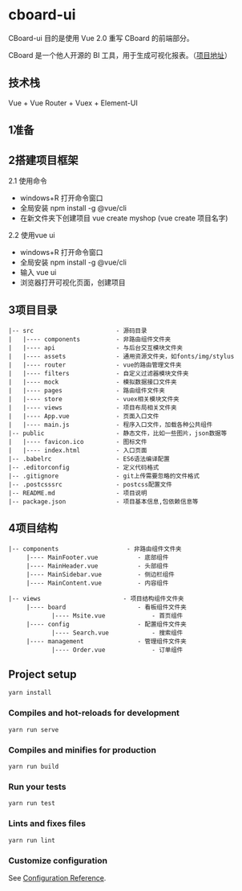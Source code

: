 # cboard-ui
 
CBoard-ui 目的是使用 Vue 2.0 重写 CBoard 的前端部分。

CBoard 是一个他人开源的 BI 工具，用于生成可视化报表。（[项目地址](https://github.com/Zhazhanan/CBoard)）

## 技术栈
Vue + Vue Router + Vuex + Element-UI

## 1准备

## 2搭建项目框架
2.1 使用命令
  - windows+R 打开命令窗口
  - 全局安装 npm install -g @vue/cli
  - 在新文件夹下创建项目 vue create myshop (vue create 项目名字)
   
2.2 使用vue ui
  - windows+R 打开命令窗口
  - 全局安装 npm install -g @vue/cli
  - 输入 vue ui
  - 浏览器打开可视化页面，创建项目

## 3项目目录
```
|-- src                       - 源码目录
|   |---- components          - 非路由组件文件夹
|   |---- api                 - 与后台交互模块文件夹
|   |---- assets              - 通用资源文件夹，如fonts/img/stylus
|   |---- router              - vue的路由管理文件夹
|   |---- filters             - 自定义过滤器模块文件夹
|   |---- mock                - 模拟数据接口文件夹
|   |---- pages               - 路由组件文件夹
|   |---- store               - vuex相关模块文件夹
|   |---- views               - 项目布局相关文件夹
|   |---- App.vue             - 页面入口文件
|   |---- main.js             - 程序入口文件，加载各种公共组件
|-- public                    - 静态文件，比如一些图片，json数据等
|   |---- favicon.ico         - 图标文件
|   |---- index.html          - 入口页面
|-- .babelrc                  - ES6语法编译配置
|-- .editorconfig             - 定义代码格式
|-- .gitignore                - git上传需要忽略的文件格式
|-- .postcsssrc               - postcss配置文件
|-- README.md                 - 项目说明
|-- package.json              - 项目基本信息,包依赖信息等
```
## 4项目结构
```
|-- components                   - 非路由组件文件夹
     |---- MainFooter.vue           - 底部组件
     |---- MainHeader.vue           - 头部组件
     |---- MainSidebar.vue          - 侧边栏组件
     |---- MainContent.vue          - 内容组件
     
|-- views                       - 项目结构组件文件夹
     |---- board                    - 看板组件文件夹
            |---- Msite.vue             - 首页组件
     |---- config                   - 配置组件文件夹
            |---- Search.vue            - 搜索组件
     |---- management               - 管理组件文件夹
            |---- Order.vue             - 订单组件
```

## Project setup
```
yarn install
```

### Compiles and hot-reloads for development
```
yarn run serve
```

### Compiles and minifies for production
```
yarn run build
```

### Run your tests
```
yarn run test
```

### Lints and fixes files
```
yarn run lint
```

### Customize configuration
See [Configuration Reference](https://cli.vuejs.org/config/).
